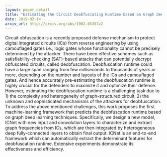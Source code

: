 ```yaml
---
layout: paper_detail
title: "Estimating the Circuit Deobfuscating Runtime based on Graph Deep Learning"
date: 2019-02-14
arxiv_url: http://arxiv.org/abs/1902.05357v2
---
```


Circuit obfuscation is a recently proposed defense mechanism to protect digital integrated circuits (ICs) from reverse engineering by using camouflaged gates i.e., logic gates whose functionality cannot be precisely determined by the attacker. There have been effective schemes such as satisfiability-checking (SAT)-based attacks that can potentially decrypt obfuscated circuits, called deobfuscation. Deobfuscation runtime could have a large span ranging from few milliseconds to thousands of years or more, depending on the number and layouts of the ICs and camouflaged gates. And hence accurately pre-estimating the deobfuscation runtime is highly crucial for the defenders to maximize it and optimize their defense. However, estimating the deobfuscation runtime is a challenging task due to 1) the complexity and heterogeneity of graph-structured circuit, 2) the unknown and sophisticated mechanisms of the attackers for deobfuscation. To address the above mentioned challenges, this work proposes the first machine-learning framework that predicts the deobfuscation runtime based on graph deep learning techniques. Specifically, we design a new model, ICNet with new input and convolution layers to characterize and extract graph frequencies from ICs, which are then integrated by heterogeneous deep fully-connected layers to obtain final output. ICNet is an end-to-end framework which can automatically extract the determinant features for deobfuscation runtime. Extensive experiments demonstrate its effectiveness and efficiency.
